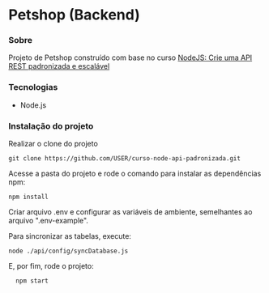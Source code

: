 # Petshop (Backend)

### Sobre

Projeto de Petshop construído com base no curso [NodeJS: Crie uma API REST padronizada e escalável](https://cursos.alura.com.br/course/nodejs-api-rest-padronizada-escalavel)

### Tecnologias

- Node.js

### Instalação do projeto

Realizar o clone do projeto

    git clone https://github.com/USER/curso-node-api-padronizada.git

Acesse a pasta do projeto e rode o comando para instalar as dependências npm:

    npm install

Criar arquivo .env e configurar as variáveis de ambiente, semelhantes ao arquivo ".env-example".

Para sincronizar as tabelas, execute:

    node ./api/config/syncDatabase.js

E, por fim, rode o projeto:

```
  npm start
```
